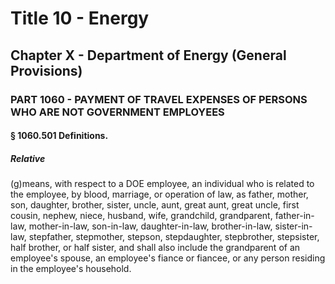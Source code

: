 
# Title 10 - Energy
## Chapter X - Department of Energy (General Provisions)
### PART 1060 - PAYMENT OF TRAVEL EXPENSES OF PERSONS WHO ARE NOT GOVERNMENT EMPLOYEES
#### § 1060.501 Definitions.
##### Relative

(g)means, with respect to a DOE employee, an individual who is related to the employee, by blood, marriage, or operation of law, as father, mother, son, daughter, brother, sister, uncle, aunt, great aunt, great uncle, first cousin, nephew, niece, husband, wife, grandchild, grandparent, father-in-law, mother-in-law, son-in-law, daughter-in-law, brother-in-law, sister-in-law, stepfather, stepmother, stepson, stepdaughter, stepbrother, stepsister, half brother, or half sister, and shall also include the grandparent of an employee's spouse, an employee's fiance or fiancee, or any person residing in the employee's household.
